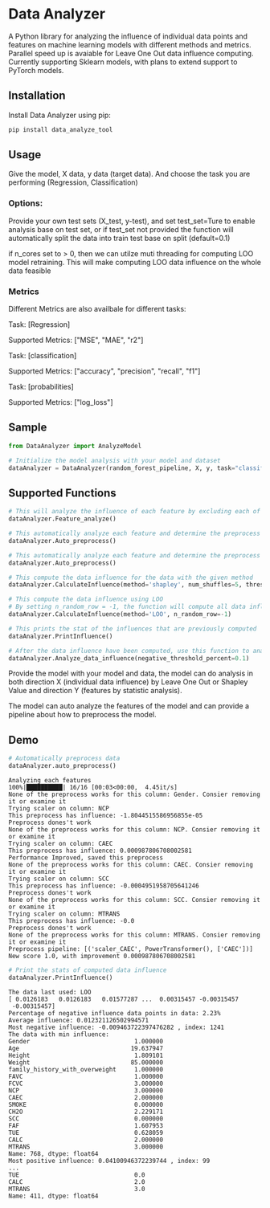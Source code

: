 # Data Analyzer

A Python library for analyzing the influence of individual data points and features on machine learning models with different methods and metrics. Parallel speed up is avaiable for Leave One Out data influence computing. Currently supporting Sklearn models, with plans to extend support to PyTorch models.

## Installation
Install Data Analyzer using pip:

```bash
pip install data_analyze_tool
```
## Usage

Give the model, X data, y data (target data). And choose the task you are performing (Regression, Classification)

### Options: 
Provide your own test sets (X_test, y-test), and set test_set=Ture to enable analysis base on test set, or if test_set not provided the function will automatically split the data into train test base on split (default=0.1)

if n_cores set to > 0, then we can utilze muti threading for computing LOO model retraining. This will make computing LOO data influence on the whole data feasible


### Metrics
Different Metrics are also availbale for different tasks:

Task: [Regression]

Supported Metrics: ["MSE", "MAE", "r2"]

Task: [classification]

Supported Metrics: ["accuracy", "precision", "recall", "f1"]

Task: [probabilities]

Supported Metrics: ["log_loss"]

## Sample

```python
from DataAnalyzer import AnalyzeModel

# Initialize the model analysis with your model and dataset
dataAnalyzer = DataAnalyzer(random_forest_pipeline, X, y, task="classification", test_set=True, metric="f1", n_cores=8)

```

## Supported Functions

```python
# This will analyze the influence of each feature by excluding each of them.
dataAnalyzer.Feature_analyze()

# This automatically analyze each feature and determine the preprocess that should be done to each feature and return them as a pipeline
dataAnalyzer.Auto_preprocess()

# This automatically analyze each feature and determine the preprocess that should be done to each feature and return them as a pipeline
dataAnalyzer.Auto_preprocess()

# This compute the data influence for the data with the given method
dataAnalyzer.CalculateInfluence(method='shapley', num_shuffles=5, threshold=0.98, stat=True)

# This compute the data influence using LOO
# By setting n_random_row = -1, the function will compute all data influences, if n_cores are also set above 1, then it will use multi-thread function
dataAnalyzer.CalculateInfluence(method='LOO', n_random_row=-1)

# This prints the stat of the influences that are previously computed
dataAnalyzer.PrintInfluence()

# After the data influence have been computed, use this function to analyze the negative impact data points
dataAnalyzer.Analyze_data_influence(negative_threshold_percent=0.1)

```

Provide the model with your model and data, the model can do analysis in both direction X (individual data influence) by Leave One Out or Shapley Value and direction Y (features by statistic analysis).

The model can auto analyze the features of the model and can provide a pipeline about how to preprocess the model.


## Demo
```python
# Automatically preprocess data
dataAnalyzer.auto_preprocess()
```
```
Analyzing each features
100%|██████████| 16/16 [00:03<00:00,  4.45it/s]
None of the preprocess works for this column: Gender. Consier removing it or examine it
Trying scaler on column: NCP
This preprocess has influence: -1.8044515586956855e-05
Preprocess dones't work
None of the preprocess works for this column: NCP. Consier removing it or examine it
Trying scaler on column: CAEC
This preprocess has influence: 0.000987806708002581
Performance Improved, saved this preprocess
None of the preprocess works for this column: CAEC. Consier removing it or examine it
Trying scaler on column: SCC
This preprocess has influence: -0.0004951958705641246
Preprocess dones't work
None of the preprocess works for this column: SCC. Consier removing it or examine it
Trying scaler on column: MTRANS
This preprocess has influence: -0.0
Preprocess dones't work
None of the preprocess works for this column: MTRANS. Consier removing it or examine it
Preprocess pipeline: [('scaler_CAEC', PowerTransformer(), ['CAEC'])]
New score 1.0, with improvement 0.000987806708002581
```

```python
# Print the stats of computed data influence
dataAnalyzer.PrintInfluence()
```
```
The data last used: LOO
[ 0.0126183   0.0126183   0.01577287 ...  0.00315457 -0.00315457
 -0.00315457]
Percentage of negative influence data points in data: 2.23%
Average influence: 0.012321126502994571
Most negative influence: -0.009463722397476282 , index: 1241
The data with min influence:
Gender                             1.000000
Age                               19.637947
Height                             1.809101
Weight                            85.000000
family_history_with_overweight     1.000000
FAVC                               1.000000
FCVC                               3.000000
NCP                                3.000000
CAEC                               2.000000
SMOKE                              0.000000
CH2O                               2.229171
SCC                                0.000000
FAF                                1.607953
TUE                                0.628059
CALC                               2.000000
MTRANS                             3.000000
Name: 768, dtype: float64
Most positive influence: 0.04100946372239744 , index: 99
...
TUE                                0.0
CALC                               2.0
MTRANS                             3.0
Name: 411, dtype: float64
```